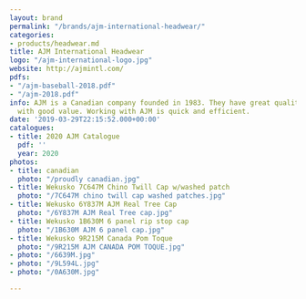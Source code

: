 ```yaml
---
layout: brand
permalink: "/brands/ajm-international-headwear/"
categories:
- products/headwear.md
title: AJM International Headwear
logo: "/ajm-international-logo.jpg"
website: http://ajmintl.com/
pdfs:
- "/ajm-baseball-2018.pdf"
- "/ajm-2018.pdf"
info: AJM is a Canadian company founded in 1983. They have great quality headwear
  with good value. Working with AJM is quick and efficient.
date: '2019-03-29T22:15:52.000+00:00'
catalogues:
- title: 2020 AJM Catalogue
  pdf: ''
  year: 2020
photos:
- title: canadian
  photo: "/proudly canadian.jpg"
- title: Wekusko 7C647M Chino Twill Cap w/washed patch
  photo: "/7C647M chino twill cap washed patches.jpg"
- title: Wekusko 6Y837M AJM Real Tree Cap
  photo: "/6Y837M AJM Real Tree cap.jpg"
- title: Wekusko 1B630M 6 panel rip stop cap
  photo: "/1B630M AJM 6 panel cap.jpg"
- title: Wekusko 9R215M Canada Pom Toque
  photo: "/9R215M AJM CANADA POM TOQUE.jpg"
- photo: "/6639M.jpg"
- photo: "/9L594L.jpg"
- photo: "/0A630M.jpg"

---
```

